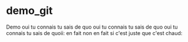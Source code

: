 # demo_git
Demo oui tu connais 
tu sais de quo oui tu connais 
tu sais de quo oui tu connais 
tu sais de quoii:
en fait non
en fait si c'est juste que c'est chaud:


